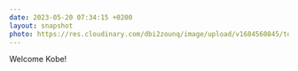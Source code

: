 ```yaml
---
date: 2023-05-20 07:34:15 +0200
layout: snapshot
photo: https://res.cloudinary.com/dbi2zounq/image/upload/v1684560845/tdbpxe9suu93vmbocbyd.jpg
---
```

Welcome Kobe!
